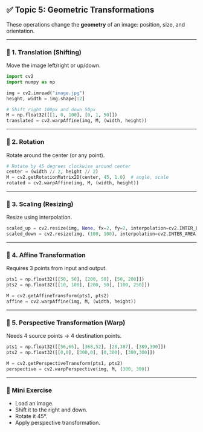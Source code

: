 ## ✅ Topic 5: Geometric Transformations

These operations change the **geometry** of an image: position, size, and orientation.

---

### 🔹 1. Translation (Shifting)

Move the image left/right or up/down.

```python
import cv2
import numpy as np

img = cv2.imread("image.jpg")
height, width = img.shape[:2]

# Shift right 100px and down 50px
M = np.float32([[1, 0, 100], [0, 1, 50]])
translated = cv2.warpAffine(img, M, (width, height))
```

---

### 🔹 2. Rotation

Rotate around the center (or any point).

```python
# Rotate by 45 degrees clockwise around center
center = (width // 2, height // 2)
M = cv2.getRotationMatrix2D(center, 45, 1.0)  # angle, scale
rotated = cv2.warpAffine(img, M, (width, height))
```

---

### 🔹 3. Scaling (Resizing)

Resize using interpolation.

```python
scaled_up = cv2.resize(img, None, fx=2, fy=2, interpolation=cv2.INTER_LINEAR)
scaled_down = cv2.resize(img, (100, 100), interpolation=cv2.INTER_AREA)
```

---

### 🔹 4. Affine Transformation

Requires 3 points from input and output.

```python
pts1 = np.float32([[50, 50], [200, 50], [50, 200]])
pts2 = np.float32([[10, 100], [200, 50], [100, 250]])

M = cv2.getAffineTransform(pts1, pts2)
affine = cv2.warpAffine(img, M, (width, height))
```

---

### 🔹 5. Perspective Transformation (Warp)

Needs 4 source points → 4 destination points.

```python
pts1 = np.float32([[56,65], [368,52], [28,387], [389,390]])
pts2 = np.float32([[0,0], [300,0], [0,300], [300,300]])

M = cv2.getPerspectiveTransform(pts1, pts2)
perspective = cv2.warpPerspective(img, M, (300, 300))
```

---

### 🧪 Mini Exercise

* Load an image.
* Shift it to the right and down.
* Rotate it 45°.
* Apply perspective transformation.
